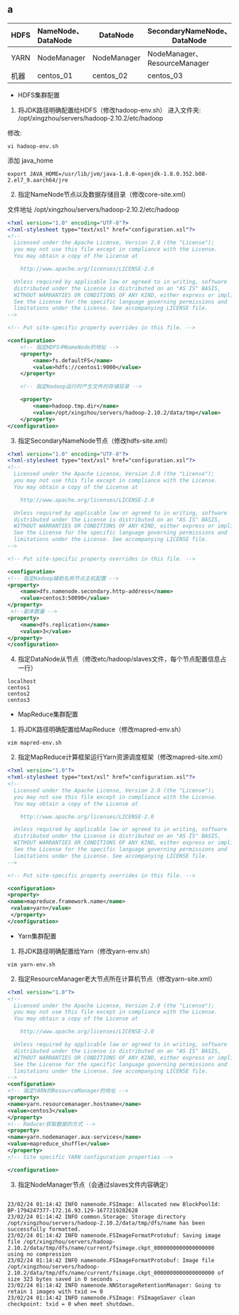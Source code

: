 ## a





| HDFS | NameNode、DataNode | DataNode    | SecondaryNameNode、DataNode  |
|------|:------------------|-------------|-----------------------------|
| YARN | NodeManager       | NodeManager | NodeManager、ResourceManager |
| 机器 | centos_01         | centos_02   | centos_03                   |


- HDFS集群配置
1. 将JDK路径明确配置给HDFS（修改hadoop-env.sh） 
进入文件夹: /opt/xingzhou/servers/hadoop-2.10.2/etc/hadoop
   
修改:
```shell
vi hadoop-env.sh
```
添加 java_home
```shell
export JAVA_HOME=/usr/lib/jvm/java-1.8.0-openjdk-1.8.0.352.b08-2.el7_9.aarch64/jre
```

2. 指定NameNode节点以及数据存储目录（修改core-site.xml）

文件地址   /opt/xingzhou/servers/hadoop-2.10.2/etc/hadoop

```xml
<?xml version="1.0" encoding="UTF-8"?>
<?xml-stylesheet type="text/xsl" href="configuration.xsl"?>
<!--
  Licensed under the Apache License, Version 2.0 (the "License");
  you may not use this file except in compliance with the License.
  You may obtain a copy of the License at

    http://www.apache.org/licenses/LICENSE-2.0

  Unless required by applicable law or agreed to in writing, software
  distributed under the License is distributed on an "AS IS" BASIS,
  WITHOUT WARRANTIES OR CONDITIONS OF ANY KIND, either express or implied.
  See the License for the specific language governing permissions and
  limitations under the License. See accompanying LICENSE file.
-->

<!-- Put site-specific property overrides in this file. -->

<configuration>
    <!-- 指定HDFS中NameNode的地址 -->
    <property>
        <name>fs.defaultFS</name>
        <value>hdfs://centos1:9000</value>
    </property>

    <!-- 指定Hadoop运行时产生文件的存储目录 -->

    <property>
        <name>hadoop.tmp.dir</name>
        <value>/opt/xingzhou/servers/hadoop-2.10.2/data/tmp</value>
    </property>
</configuration>
```

3. 指定SecondaryNameNode节点（修改hdfs-site.xml） 
```xml
<?xml version="1.0" encoding="UTF-8"?>
<?xml-stylesheet type="text/xsl" href="configuration.xsl"?>
<!--
  Licensed under the Apache License, Version 2.0 (the "License");
  you may not use this file except in compliance with the License.
  You may obtain a copy of the License at

    http://www.apache.org/licenses/LICENSE-2.0

  Unless required by applicable law or agreed to in writing, software
  distributed under the License is distributed on an "AS IS" BASIS,
  WITHOUT WARRANTIES OR CONDITIONS OF ANY KIND, either express or implied.
  See the License for the specific language governing permissions and
  limitations under the License. See accompanying LICENSE file.
-->

<!-- Put site-specific property overrides in this file. -->

<configuration>
<!-- 指定Hadoop辅助名称节点主机配置 -->
<property>
    <name>dfs.namenode.secondary.http-address</name>
    <value>centos3:50090</value>
</property>
 <!--副本数量 -->
<property>
    <name>dfs.replication</name>
    <value>3</value>
</property>
</configuration>
```   

4. 指定DataNode从节点（修改etc/hadoop/slaves文件，每个节点配置信息占一行）
```shell
localhost
centos1
centos2
centos3
```

- MapReduce集群配置
1. 将JDK路径明确配置给MapReduce（修改mapred-env.sh）

```shell
vim mapred-env.sh
```

2. 指定MapReduce计算框架运行Yarn资源调度框架（修改mapred-site.xml） 
```xml
<?xml version="1.0"?>
<?xml-stylesheet type="text/xsl" href="configuration.xsl"?>
<!--
  Licensed under the Apache License, Version 2.0 (the "License");
  you may not use this file except in compliance with the License.
  You may obtain a copy of the License at

    http://www.apache.org/licenses/LICENSE-2.0

  Unless required by applicable law or agreed to in writing, software
  distributed under the License is distributed on an "AS IS" BASIS,
  WITHOUT WARRANTIES OR CONDITIONS OF ANY KIND, either express or implied.
  See the License for the specific language governing permissions and
  limitations under the License. See accompanying LICENSE file.
-->

<!-- Put site-specific property overrides in this file. -->

<configuration>
<property>
<name>mapreduce.framework.name</name>
 <value>yarn</value>
 </property>
</configuration>
```

   
- Yarn集群配置
1. 将JDK路径明确配置给Yarn（修改yarn-env.sh） 

```shell
vim yarn-env.sh
```

2. 指定ResourceManager老大节点所在计算机节点（修改yarn-site.xml）

```xml
<?xml version="1.0"?>
<!--
  Licensed under the Apache License, Version 2.0 (the "License");
  you may not use this file except in compliance with the License.
  You may obtain a copy of the License at

    http://www.apache.org/licenses/LICENSE-2.0

  Unless required by applicable law or agreed to in writing, software
  distributed under the License is distributed on an "AS IS" BASIS,
  WITHOUT WARRANTIES OR CONDITIONS OF ANY KIND, either express or implied.
  See the License for the specific language governing permissions and
  limitations under the License. See accompanying LICENSE file.
-->
<configuration>
<!-- 指定YARN的ResourceManager的地址 -->
<property>
<name>yarn.resourcemanager.hostname</name>
<value>centos3</value>
</property>
<!-- Reducer获取数据的方式 -->
<property>
<name>yarn.nodemanager.aux-services</name>
<value>mapreduce_shuffle</value>
</property>
<!-- Site specific YARN configuration properties -->

</configuration>
```
   
3. 指定NodeManager节点（会通过slaves文件内容确定）




```shell

23/02/24 01:14:42 INFO namenode.FSImage: Allocated new BlockPoolId: BP-1794247377-172.16.93.129-1677219282628
23/02/24 01:14:42 INFO common.Storage: Storage directory /opt/xingzhou/servers/hadoop-2.10.2/data/tmp/dfs/name has been successfully formatted.
23/02/24 01:14:42 INFO namenode.FSImageFormatProtobuf: Saving image file /opt/xingzhou/servers/hadoop-2.10.2/data/tmp/dfs/name/current/fsimage.ckpt_0000000000000000000 using no compression
23/02/24 01:14:42 INFO namenode.FSImageFormatProtobuf: Image file /opt/xingzhou/servers/hadoop-2.10.2/data/tmp/dfs/name/current/fsimage.ckpt_0000000000000000000 of size 323 bytes saved in 0 seconds .
23/02/24 01:14:42 INFO namenode.NNStorageRetentionManager: Going to retain 1 images with txid >= 0
23/02/24 01:14:42 INFO namenode.FSImage: FSImageSaver clean checkpoint: txid = 0 when meet shutdown.

```
